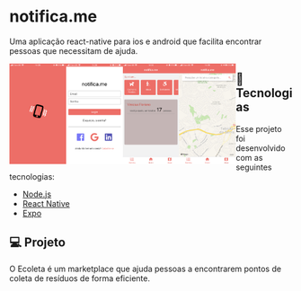# notifica.me
Uma aplicação react-native para ios e android que facilita encontrar pessoas que necessitam de ajuda.

<img alt="PrintScreen1" align="left" src=".github/screenshot1.PNG" width="20%">
<img alt="PrintScreen2" align="left" src=".github/screenshot2.PNG" width="20%">
<img alt="PrintScreen3" align="left" src=".github/screenshot3.PNG" width="20%">
<img alt="PrintScreen4" align="left" src=".github/screenshot4.PNG" width="20%">

## 🚀 Tecnologias

Esse projeto foi desenvolvido com as seguintes tecnologias:

- [Node.js](https://nodejs.org/en/)
- [React Native](https://facebook.github.io/react-native/)
- [Expo](https://expo.io/)

## 💻 Projeto

O Ecoleta é um marketplace que ajuda pessoas a encontrarem pontos de coleta de resíduos de forma eficiente.